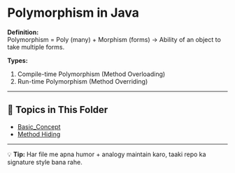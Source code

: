 # Polymorphism in Java

**Definition:**  
Polymorphism = Poly (many) + Morphism (forms) → Ability of an object to take multiple forms.

**Types:**
1. Compile-time Polymorphism (Method Overloading)
2. Run-time Polymorphism (Method Overriding)

---

## 📂 Topics in This Folder

- [Basic_Concept](Basic_Concept.md)
- [Method Hiding](Method_Hiding.md)

---

💡 **Tip:** Har file me apna humor + analogy maintain karo, taaki repo ka signature style bana rahe.

